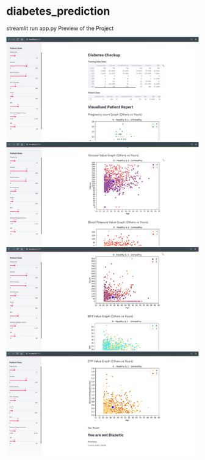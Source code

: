 # diabetes_prediction
streamlit run app.py
Preview of the Project

![](images/1.PNG)
![](images/2.PNG)
![](images/3.PNG)
![](images/4.PNG)
